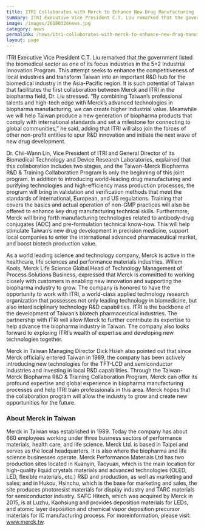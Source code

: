 ```yaml
---
title: ITRI Collaborates with Merck to Enhance New Drug Manufacturing
summary: ITRI Executive Vice President C.T. Liu remarked that the government listed the biomedical sector as one of its focus industries
image: /images/20180326news.jpg
category: news
permalink: /news/itri-collaborates-with-merck-to-enhance-new-drug-manufacturing/
layout: page
---
```


ITRI Executive Vice President C.T. Liu remarked that the government listed the biomedical sector as one of its focus industries in the 5+2 Industrial Innovation Program. This attempt seeks to enhance the competitiveness of local industries and transform Taiwan into an important R&D hub for the biomedical industry in the Asia-Pacific region. It is such potential of Taiwan that facilitates the first collaboration between Merck and ITRI in the biopharma field, Dr. Liu stressed. “By combining Taiwan’s professional talents and high-tech edge with Merck’s advanced technologies in biopharma manufacturing, we can create higher industrial value. Meanwhile we will help Taiwan produce a new generation of biopharma products that comply with international standards and set a milestone for connecting to global communities,” he said, adding that ITRI will also join the forces of other non-profit entities to spur R&D innovation and initiate the next wave of new drug development. 

Dr. Chii-Wann Lin, Vice President of ITRI and General Director of its Biomedical Technology and Device Research Laboratories, explained that this collaboration includes two stages, and the Taiwan-Merck Biopharma R&D & Training Collaboration Program is only the beginning of this joint program. In addition to introducing world-leading drug manufacturing and purifying technologies and high-efficiency mass production processes, the program will bring in validation and verification methods that meet the standards of international, European, and US regulations. Training that covers the basics and actual operation of non-GMP practices will also be offered to enhance key drug manufacturing technical skills. Furthermore, Merck will bring forth manufacturing technologies related to antibody-drug conjugates (ADC) and pre-formulation technical know-how. This will help stimulate Taiwan’s new drug development in precision medicine, support local companies to enter the international advanced pharmaceutical market, and boost biotech production value.

As a world leading science and technology company, Merck is active in the healthcare, life sciences and performance materials industries. Willem Kools, Merck Life Science Global Head of Technology Management of Process Solutions Business, expressed that Merck is committed to working closely with customers in enabling new innovation and supporting the biopharma industry to grow. The company is honored to have the opportunity to work with ITRI, a world-class applied technology research organization that possesses not only leading technology in biomedicine, but also interdisciplinary technology R&D capabilities. ITRI is the backbone of the development of Taiwan’s biotech pharmaceutical industries. The partnership with ITRI will allow Merck to further contribute its expertise to help advance the biopharma industry in Taiwan. The company also looks forward to exploring ITRI’s wealth of expertise and developing new technologies together.

Merck in Taiwan Managing Director Dick Hsieh also pointed out that since Merck officially entered Taiwan in 1989, the company has been actively introducing new technologies for the TFT-LCD and semiconductor industries and investing in local R&D capabilities. Through the Taiwan-Merck Biopharma R&D & Training Collaboration Program, Merck can offer its profound expertise and global experience in biopharma manufacturing processes and help ITRI train professionals in this area. Merck hopes that the collaboration program will allow the industry to grow and create new opportunities for the future.

### About Merck in Taiwan
Merck in Taiwan was established in 1989. Today the company has about 660 employees working under three business sectors of performance materials, health care, and life science. Merck Ltd. is based in Taipei and serves as the local headquarters. It is also where the biopharma and life science businesses operate. Merck Performance Materials Ltd has two production sites located in Kuanyin, Taoyuan, which is the main location for high-quality liquid crystals materials and advanced technologies (OLED, LED, flexible materials, etc.) R&D and production, as well as marketing and sales; and in Hukou, Hsinchu, which is the base for marketing and sales, the site produces photoresist materials for display industry and TARC materials for semiconductor industry. SAFC Hitech, which was acquired by Merck in 2015, is at Luzhu, Kaohsiung and provides deposition materials for LEDs, and atomic layer deposition and chemical vapor deposition precursor materials for IC manufacturing process. For moreinformation, please visit: <a href="http://www.merck.tw/">www.merck.tw</a>. 
